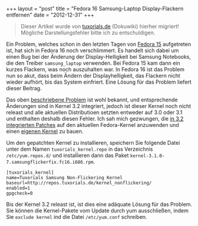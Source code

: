 +++
layout = "post"
title = "Fedora 16 Samsung-Laptop Display-Flackern entfernen"
date = "2012-12-31"
+++

>
> Dieser Artikel wurde von [tuxorials.de](http://tuxorials.de) (Dokuwiki) hierher migriert!
> Mögliche Darstellungsfehler bitte ich zu entschuldigen.
>


Ein Problem, welches schon in den letzten Tagen von [Fedora 15](http://fedoraproject.org "http://fedoraproject.org") aufgetreten
ist, hat sich in Fedora 16 noch verschlimmert. Es handelt sich dabei um
einen Bug bei der Änderung der Display-Helligkeit bei Samsung Notebooks,
die den Treiber `samsung_laptop` verwenden. Bei Fedora 15 kam dann ein
kurzes Flackern, was noch auszuhalten war. In Fedora 16 ist das Problem
nun so akut, dass beim Ändern der Displayhelligkeit, das Flackern nicht
wieder aufhört, bis das System einfriert. Eine Lösung für das Problem
liefert dieser Beitrag.

Das oben [beschriebene Problem](https://bugzilla.redhat.com/show_bug.cgi?id=747560 "https://bugzilla.redhat.com/show_bug.cgi?id=747560")
ist wohl bekannt, und entsprechende Änderungen sind in Kernel 3.2
integriert, jedoch ist dieser Kernel noch nicht releast und alle
aktuellen Distributioen setzten entweder auf 3.0 oder 3.1 und enthalten
deshalb diesen Fehler. Ich sah mich gezwungen, die [in 3.2 integrierten Patches](https://lkml.org/lkml/2011/5/13/150 "https://lkml.org/lkml/2011/5/13/150")
auf den aktuellen Fedora-Kernel anzuwenden und einen [eigenen Kernel](http://fedoraproject.org/wiki/Building_a_custom_kernel "http://fedoraproject.org/wiki/Building_a_custom_kernel")
zu bauen.

Um den gepatchten Kernel zu installieren, speichern Sie folgende Datei
unter dem Namen `tuxorials_kernel.repo` in das Verzeichnis
`/etc/yum.repos.d/` und installieren dann das Paket
`kernel-3.1.0-7.samsungflickerfix.fc16.i686.rpm`.

```
[tuxorials_kernel]
name=Tuxorials Samsung Non-Flickering Kernel
baseurl=http://repos.tuxorials.de/kernel_nonflickering/
enabled=1
gpgcheck=0
```

Bis der Kernel 3.2 releast ist, ist dies eine adäquate Lösung für das
Problem. Sie können die Kernel-Pakete vom Update durch yum ausschließen,
indem Sie `exclude kernel` ind die Datei `/etc/yum.conf` schreiben.
